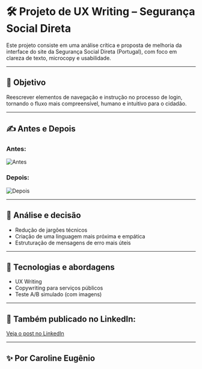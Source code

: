 # 🛠️ Projeto de UX Writing – Segurança Social Direta

Este projeto consiste em uma análise crítica e proposta de melhoria da interface do site da Segurança Social Direta (Portugal), com foco em clareza de texto, microcopy e usabilidade.

---

## 🎯 Objetivo
Reescrever elementos de navegação e instrução no processo de login, tornando o fluxo mais compreensível, humano e intuitivo para o cidadão.

---

## ✍️ Antes e Depois

### Antes:
![Antes](imagens/meusprojetos/projeto-seguranca-social/antes-seguranca-social.png)

### Depois:
![Depois](imagens/meusprojetos/projeto-seguranca-social/depois-seguranca-social.png)

---

## 🧠 Análise e decisão

- Redução de jargões técnicos
- Criação de uma linguagem mais próxima e empática
- Estruturação de mensagens de erro mais úteis

---

## 📌 Tecnologias e abordagens
- UX Writing
- Copywriting para serviços públicos
- Teste A/B simulado (com imagens)

---

## 🔗 Também publicado no LinkedIn:
[Veja o post no LinkedIn](https://www.linkedin.com/posts/activity-7320055026398195712-2pgF?utm_source=share&utm_medium=member_desktop&rcm=ACoAADxBwlEBbVxhVnDxeAKIoze1xfVmRDttdYY)

---

## ✨ Por Caroline Eugênio
